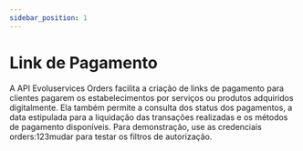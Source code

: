 ```yaml
---
sidebar_position: 1
---
```

# Link de Pagamento

A API Evoluservices Orders facilita a criação de links de pagamento para clientes pagarem os estabelecimentos por serviços ou produtos adquiridos digitalmente. Ela também permite a consulta dos status dos pagamentos, a data estipulada para a liquidação das transações realizadas e os métodos de pagamento disponíveis. Para demonstração, use as credenciais orders:123mudar para testar os filtros de autorização.